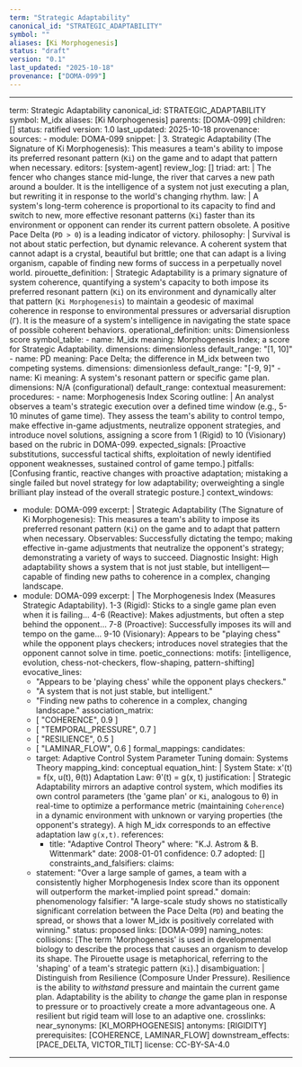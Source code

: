 ```yaml
---
term: "Strategic Adaptability"
canonical_id: "STRATEGIC_ADAPTABILITY"
symbol: ""
aliases: [Ki Morphogenesis]
status: "draft"
version: "0.1"
last_updated: "2025-10-18"
provenance: ["DOMA-099"]
---
```


---
term: Strategic Adaptability
canonical_id: STRATEGIC_ADAPTABILITY
symbol: M_idx
aliases: [Ki Morphogenesis]
parents: [DOMA-099]
children: []
status: ratified
version: 1.0
last_updated: 2025-10-18
provenance:
  sources:
    - module: DOMA-099
      snippet: |
        3. Strategic Adaptability (The Signature of Ki Morphogenesis):
        This measures a team's ability to impose its preferred resonant pattern (`Ki`) on the game and to adapt that pattern when necessary.
  editors: [system-agent]
  review_log: []
triad:
  art: |
    The fencer who changes stance mid-lunge, the river that carves a new path around a boulder. It is the intelligence of a system not just executing a plan, but rewriting it in response to the world's changing rhythm.
  law: |
    A system's long-term coherence is proportional to its capacity to find and switch to new, more effective resonant patterns (`Ki`) faster than its environment or opponent can render its current pattern obsolete. A positive Pace Delta (`PD > 0`) is a leading indicator of victory.
  philosophy: |
    Survival is not about static perfection, but dynamic relevance. A coherent system that cannot adapt is a crystal, beautiful but brittle; one that can adapt is a living organism, capable of finding new forms of success in a perpetually novel world.
pirouette_definition: |
  Strategic Adaptability is a primary signature of system coherence, quantifying a system's capacity to both impose its preferred resonant pattern (`Ki`) on its environment and dynamically alter that pattern (`Ki Morphogenesis`) to maintain a geodesic of maximal coherence in response to environmental pressures or adversarial disruption (`Γ`). It is the measure of a system's intelligence in navigating the state space of possible coherent behaviors.
operational_definition:
  units: Dimensionless score
  symbol_table:
    - name: M_idx
      meaning: Morphogenesis Index; a score for Strategic Adaptability.
      dimensions: dimensionless
      default_range: "[1, 10]"
    - name: PD
      meaning: Pace Delta; the difference in M_idx between two competing systems.
      dimensions: dimensionless
      default_range: "[-9, 9]"
    - name: Ki
      meaning: A system's resonant pattern or specific game plan.
      dimensions: N/A (configurational)
      default_range: contextual
  measurement:
    procedures:
      - name: Morphogenesis Index Scoring
        outline: |
          An analyst observes a team's strategic execution over a defined time window (e.g., 5-10 minutes of game time). They assess the team's ability to control tempo, make effective in-game adjustments, neutralize opponent strategies, and introduce novel solutions, assigning a score from 1 (Rigid) to 10 (Visionary) based on the rubric in DOMA-099.
        expected_signals: [Proactive substitutions, successful tactical shifts, exploitation of newly identified opponent weaknesses, sustained control of game tempo.]
        pitfalls: [Confusing frantic, reactive changes with proactive adaptation; mistaking a single failed but novel strategy for low adaptability; overweighting a single brilliant play instead of the overall strategic posture.]
context_windows:
  - module: DOMA-099
    excerpt: |
      Strategic Adaptability (The Signature of Ki Morphogenesis): This measures a team's ability to impose its preferred resonant pattern (`Ki`) on the game and to adapt that pattern when necessary. Observables: Successfully dictating the tempo; making effective in-game adjustments that neutralize the opponent's strategy; demonstrating a variety of ways to succeed. Diagnostic Insight: High adaptability shows a system that is not just stable, but intelligent—capable of finding new paths to coherence in a complex, changing landscape.
  - module: DOMA-099
    excerpt: |
      The Morphogenesis Index (Measures Strategic Adaptability). 1-3 (Rigid): Sticks to a single game plan even when it is failing... 4-6 (Reactive): Makes adjustments, but often a step behind the opponent... 7-8 (Proactive): Successfully imposes its will and tempo on the game... 9-10 (Visionary): Appears to be "playing chess" while the opponent plays checkers; introduces novel strategies that the opponent cannot solve in time.
poetic_connections:
  motifs: [intelligence, evolution, chess-not-checkers, flow-shaping, pattern-shifting]
  evocative_lines:
    - "Appears to be 'playing chess' while the opponent plays checkers."
    - "A system that is not just stable, but intelligent."
    - "Finding new paths to coherence in a complex, changing landscape."
  association_matrix:
    - [ "COHERENCE", 0.9 ]
    - [ "TEMPORAL_PRESSURE", 0.7 ]
    - [ "RESILIENCE", 0.5 ]
    - [ "LAMINAR_FLOW", 0.6 ]
formal_mappings:
  candidates:
    - target: Adaptive Control System Parameter Tuning
      domain: Systems Theory
      mapping_kind: conceptual
      equation_hint: |
        System State: x'(t) = f(x, u(t), θ(t))
        Adaptation Law: θ'(t) = g(x, t)
      justification: |
        Strategic Adaptability mirrors an adaptive control system, which modifies its own control parameters (the 'game plan' or `Ki`, analogous to θ) in real-time to optimize a performance metric (maintaining `Coherence`) in a dynamic environment with unknown or varying properties (the opponent's strategy). A high M_idx corresponds to an effective adaptation law `g(x,t)`.
      references:
        - title: "Adaptive Control Theory"
          where: "K.J. Astrom & B. Wittenmark"
          date: 2008-01-01
      confidence: 0.7
  adopted: []
constraints_and_falsifiers:
  claims:
    - statement: "Over a large sample of games, a team with a consistently higher Morphogenesis Index score than its opponent will outperform the market-implied point spread."
      domain: phenomenology
      falsifier: "A large-scale study shows no statistically significant correlation between the Pace Delta (`PD`) and beating the spread, or shows that a lower M_idx is positively correlated with winning."
      status: proposed
      links: [DOMA-099]
naming_notes:
  collisions: [The term 'Morphogenesis' is used in developmental biology to describe the process that causes an organism to develop its shape. The Pirouette usage is metaphorical, referring to the 'shaping' of a team's strategic pattern (`Ki`).]
  disambiguation: |
    Distinguish from Resilience (Composure Under Pressure). Resilience is the ability to *withstand* pressure and maintain the current game plan. Adaptability is the ability to *change* the game plan in response to pressure or to proactively create a more advantageous one. A resilient but rigid team will lose to an adaptive one.
crosslinks:
  near_synonyms: [KI_MORPHOGENESIS]
  antonyms: [RIGIDITY]
  prerequisites: [COHERENCE, LAMINAR_FLOW]
  downstream_effects: [PACE_DELTA, VICTOR_TILT]
license: CC-BY-SA-4.0
---